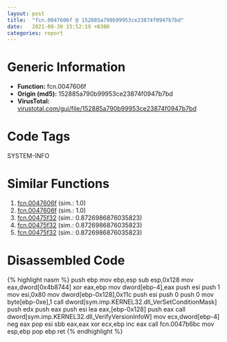 ```yaml
---
layout: post
title:  "fcn.0047606f @ 152885a790b99953ce23874f0947b7bd"
date:   2021-08-30 15:52:19 +0300
categories: report
---
```


# Generic Information
- **Function:** fcn.0047606f
- **Origin (md5):** 152885a790b99953ce23874f0947b7bd
- **VirusTotal:** [virustotal.com/gui/file/152885a790b99953ce23874f0947b7bd][virustotal_ref]

# Code Tags
<span class="tag" id="SYSTEM-INFO">SYSTEM-INFO</span>


# Similar Functions

1. [fcn.0047606f][similar_1_ref] (sim.: 1.0)
2. [fcn.0047606f][similar_2_ref] (sim.: 1.0)
3. [fcn.00475f32][similar_3_ref] (sim.: 0.8726986876035823)
4. [fcn.00475f32][similar_4_ref] (sim.: 0.8726986876035823)
5. [fcn.00475f32][similar_5_ref] (sim.: 0.8726986876035823)


# Disassembled Code

{% highlight nasm %}
push ebp
mov ebp,esp
sub esp,0x128
mov eax,dword[0x4b8744]
xor eax,ebp
mov dword[ebp-4],eax
push esi
push 1
mov esi,0x80
mov dword[ebp-0x128],0x11c
push esi
push 0
push 0
mov byte[ebp-0xe],1
call dword[sym.imp.KERNEL32.dll_VerSetConditionMask]
push edx
push eax
push esi
lea eax,[ebp-0x128]
push eax
call dword[sym.imp.KERNEL32.dll_VerifyVersionInfoW]
mov ecx,dword[ebp-4]
neg eax
pop esi
sbb eax,eax
xor ecx,ebp
inc eax
call fcn.0047b6bc
mov esp,ebp
pop ebp
ret 
{% endhighlight %}


[similar_1_ref]: /report/fcn.0047606f@fb9b7d22bc1c143ac66b0575cbdd088d
[similar_2_ref]: /report/fcn.0047606f@912f1d013a0d6151bc7a7cef6da1b2a0
[similar_3_ref]: /report/fcn.00475f32@fb9b7d22bc1c143ac66b0575cbdd088d
[similar_4_ref]: /report/fcn.00475f32@152885a790b99953ce23874f0947b7bd
[similar_5_ref]: /report/fcn.00475f32@912f1d013a0d6151bc7a7cef6da1b2a0
[virustotal_ref]: https://www.virustotal.com/gui/file/152885a790b99953ce23874f0947b7bd